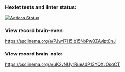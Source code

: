 ### Hexlet tests and linter status:
[![Actions Status](https://github.com/Gold777a/python-project-49/workflows/hexlet-check/badge.svg)](https://github.com/Gold777a/python-project-49/actions)
### View record brain-even:
https://asciinema.org/a/PJw47H5lb15NbPw0ZAvIpt0nJ
### View record brain-calc:
https://asciinema.org/a/uK2vNUyrRueAdP13YQXJOsqCT
